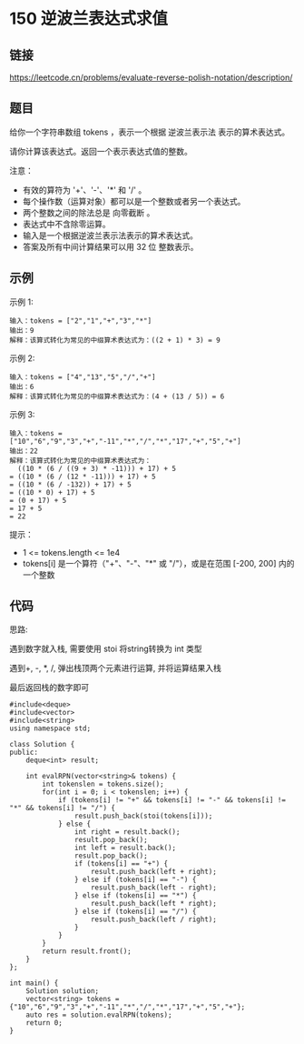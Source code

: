 # 150 逆波兰表达式求值
## 链接
https://leetcode.cn/problems/evaluate-reverse-polish-notation/description/

## 题目 
给你一个字符串数组 tokens ，表示一个根据 逆波兰表示法 表示的算术表达式。

请你计算该表达式。返回一个表示表达式值的整数。

注意：

- 有效的算符为 '+'、'-'、'*' 和 '/' 。
- 每个操作数（运算对象）都可以是一个整数或者另一个表达式。
- 两个整数之间的除法总是 向零截断 。
- 表达式中不含除零运算。
- 输入是一个根据逆波兰表示法表示的算术表达式。
- 答案及所有中间计算结果可以用 32 位 整数表示。

## 示例
示例 1:
```
输入：tokens = ["2","1","+","3","*"]
输出：9
解释：该算式转化为常见的中缀算术表达式为：((2 + 1) * 3) = 9
```
示例 2:
```
输入：tokens = ["4","13","5","/","+"]
输出：6
解释：该算式转化为常见的中缀算术表达式为：(4 + (13 / 5)) = 6
```
示例 3:
```
输入：tokens = ["10","6","9","3","+","-11","*","/","*","17","+","5","+"]
输出：22
解释：该算式转化为常见的中缀算术表达式为：
  ((10 * (6 / ((9 + 3) * -11))) + 17) + 5
= ((10 * (6 / (12 * -11))) + 17) + 5
= ((10 * (6 / -132)) + 17) + 5
= ((10 * 0) + 17) + 5
= (0 + 17) + 5
= 17 + 5
= 22
```
提示：

- 1 <= tokens.length <= 1e4
- tokens[i] 是一个算符（"+"、"-"、"*" 或 "/"），或是在范围 [-200, 200] 内的一个整数

## 代码
思路:

遇到数字就入栈, 需要使用 stoi 将string转换为 int 类型

遇到+, -, *, /, 弹出栈顶两个元素进行运算, 并将运算结果入栈

最后返回栈的数字即可
```
#include<deque>
#include<vector>
#include<string>
using namespace std;

class Solution {
public:
    deque<int> result;
    
    int evalRPN(vector<string>& tokens) {
        int tokenslen = tokens.size();
        for(int i = 0; i < tokenslen; i++) {
            if (tokens[i] != "+" && tokens[i] != "-" && tokens[i] != "*" && tokens[i] != "/") {
                result.push_back(stoi(tokens[i]));
            } else {
                int right = result.back();
                result.pop_back();
                int left = result.back();
                result.pop_back();
                if (tokens[i] == "+") {
                    result.push_back(left + right);
                } else if (tokens[i] == "-") {
                    result.push_back(left - right);
                } else if (tokens[i] == "*") {
                    result.push_back(left * right);
                } else if (tokens[i] == "/") {
                    result.push_back(left / right);
                }
            } 
        }
        return result.front();
    }
};

int main() {
    Solution solution;
    vector<string> tokens = {"10","6","9","3","+","-11","*","/","*","17","+","5","+"};
    auto res = solution.evalRPN(tokens);
    return 0;
}
```